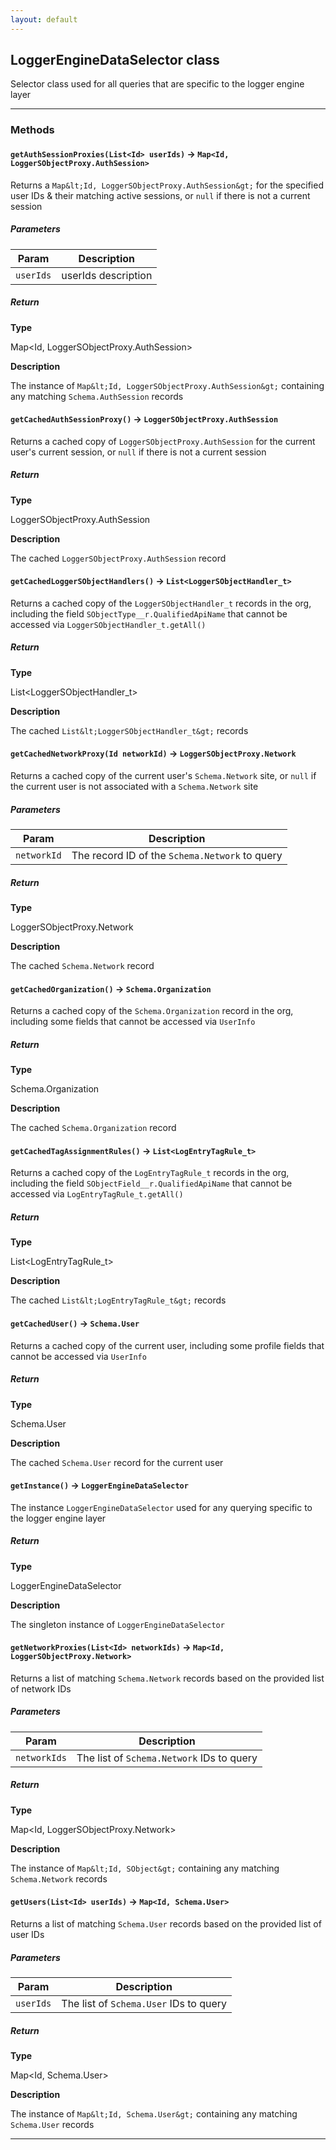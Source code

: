```yaml
---
layout: default
---
```


## LoggerEngineDataSelector class

Selector class used for all queries that are specific to the logger engine layer

---

### Methods

#### `getAuthSessionProxies(List<Id> userIds)` → `Map<Id, LoggerSObjectProxy.AuthSession>`

Returns a `Map&lt;Id, LoggerSObjectProxy.AuthSession&gt;` for the specified user IDs &amp; their matching active sessions, or `null` if there is not a current session

##### Parameters

| Param     | Description         |
| --------- | ------------------- |
| `userIds` | userIds description |

##### Return

**Type**

Map&lt;Id, LoggerSObjectProxy.AuthSession&gt;

**Description**

The instance of `Map&lt;Id, LoggerSObjectProxy.AuthSession&gt;` containing any matching `Schema.AuthSession` records

#### `getCachedAuthSessionProxy()` → `LoggerSObjectProxy.AuthSession`

Returns a cached copy of `LoggerSObjectProxy.AuthSession` for the current user&apos;s current session, or `null` if there is not a current session

##### Return

**Type**

LoggerSObjectProxy.AuthSession

**Description**

The cached `LoggerSObjectProxy.AuthSession` record

#### `getCachedLoggerSObjectHandlers()` → `List<LoggerSObjectHandler_t>`

Returns a cached copy of the `LoggerSObjectHandler_t` records in the org, including the field `SObjectType__r.QualifiedApiName` that cannot be accessed via `LoggerSObjectHandler_t.getAll()`

##### Return

**Type**

List&lt;LoggerSObjectHandler_t&gt;

**Description**

The cached `List&lt;LoggerSObjectHandler_t&gt;` records

#### `getCachedNetworkProxy(Id networkId)` → `LoggerSObjectProxy.Network`

Returns a cached copy of the current user&apos;s `Schema.Network` site, or `null` if the current user is not associated with a `Schema.Network` site

##### Parameters

| Param       | Description                                    |
| ----------- | ---------------------------------------------- |
| `networkId` | The record ID of the `Schema.Network` to query |

##### Return

**Type**

LoggerSObjectProxy.Network

**Description**

The cached `Schema.Network` record

#### `getCachedOrganization()` → `Schema.Organization`

Returns a cached copy of the `Schema.Organization` record in the org, including some fields that cannot be accessed via `UserInfo`

##### Return

**Type**

Schema.Organization

**Description**

The cached `Schema.Organization` record

#### `getCachedTagAssignmentRules()` → `List<LogEntryTagRule_t>`

Returns a cached copy of the `LogEntryTagRule_t` records in the org, including the field `SObjectField__r.QualifiedApiName` that cannot be accessed via `LogEntryTagRule_t.getAll()`

##### Return

**Type**

List&lt;LogEntryTagRule_t&gt;

**Description**

The cached `List&lt;LogEntryTagRule_t&gt;` records

#### `getCachedUser()` → `Schema.User`

Returns a cached copy of the current user, including some profile fields that cannot be accessed via `UserInfo`

##### Return

**Type**

Schema.User

**Description**

The cached `Schema.User` record for the current user

#### `getInstance()` → `LoggerEngineDataSelector`

The instance `LoggerEngineDataSelector` used for any querying specific to the logger engine layer

##### Return

**Type**

LoggerEngineDataSelector

**Description**

The singleton instance of `LoggerEngineDataSelector`

#### `getNetworkProxies(List<Id> networkIds)` → `Map<Id, LoggerSObjectProxy.Network>`

Returns a list of matching `Schema.Network` records based on the provided list of network IDs

##### Parameters

| Param        | Description                               |
| ------------ | ----------------------------------------- |
| `networkIds` | The list of `Schema.Network` IDs to query |

##### Return

**Type**

Map&lt;Id, LoggerSObjectProxy.Network&gt;

**Description**

The instance of `Map&lt;Id, SObject&gt;` containing any matching `Schema.Network` records

#### `getUsers(List<Id> userIds)` → `Map<Id, Schema.User>`

Returns a list of matching `Schema.User` records based on the provided list of user IDs

##### Parameters

| Param     | Description                            |
| --------- | -------------------------------------- |
| `userIds` | The list of `Schema.User` IDs to query |

##### Return

**Type**

Map&lt;Id, Schema.User&gt;

**Description**

The instance of `Map&lt;Id, Schema.User&gt;` containing any matching `Schema.User` records

---
